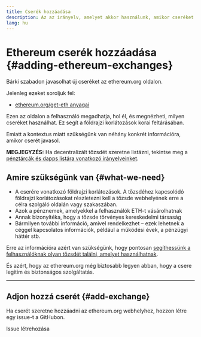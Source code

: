 ```yaml
---
title: Cserék hozzáadása
description: Az az irányelv, amelyet akkor használunk, amikor cseréket adunk hozzá az ethereum.org webhelyhez
lang: hu
---
```


# Ethereum cserék hozzáadása {#adding-ethereum-exchanges}

Bárki szabadon javasolhat új cseréket az ethereum.org oldalon.

Jelenleg ezeket soroljuk fel:

- [ethereum.org/get-eth anyagai](/get-eth/)

Ezen az oldalon a felhasználó megadhatja, hol él, és megnézheti, milyen cseréket használhat. Ez segít a földrajzi korlátozások korai feltárásában.

Emiatt a kontextus miatt szükségünk van néhány konkrét információra, amikor cserét javasol.

**MEGJEGYZÉS:** Ha decentralizált tőzsdét szeretne listázni, tekintse meg a [pénztárcák és dapps listára vonatkozó irányelveinket](/contributing/adding-products/).

## Amire szükségünk van {#what-we-need}

- A cserére vonatkozó földrajzi korlátozások. A tőzsdéhez kapcsolódó földrajzi korlátozásokat részletezni kell a tőzsde webhelyének erre a célra szolgáló oldalán vagy szakaszában.
- Azok a pénznemek, amelyekkel a felhasználók ETH-t vásárolhatnak
- Annak bizonyítéka, hogy a tőzsde törvényes kereskedelmi társaság
- Bármilyen további információ, amivel rendelkezhet – ezek lehetnek a céggel kapcsolatos információk, például a működési évek, a pénzügyi háttér stb.

Erre az információra azért van szükségünk, hogy pontosan [segíthessünk a felhasználóknak olyan tőzsdét találni, amelyet használhatnak](/get-eth/#country-picker).

És azért, hogy az ethereum.org még biztosabb legyen abban, hogy a csere legitim és biztonságos szolgáltatás.

---

## Adjon hozzá cserét {#add-exchange}

Ha cserét szeretne hozzáadni az ethereum.org webhelyhez, hozzon létre egy issue-t a GitHubon.

<ButtonLink href="https://github.com/ethereum/ethereum-org-website/issues/new?assignees=&labels=content+%3Afountain_pen%3A&template=suggest_exchange.yaml">
  Issue létrehozása
</ButtonLink>
